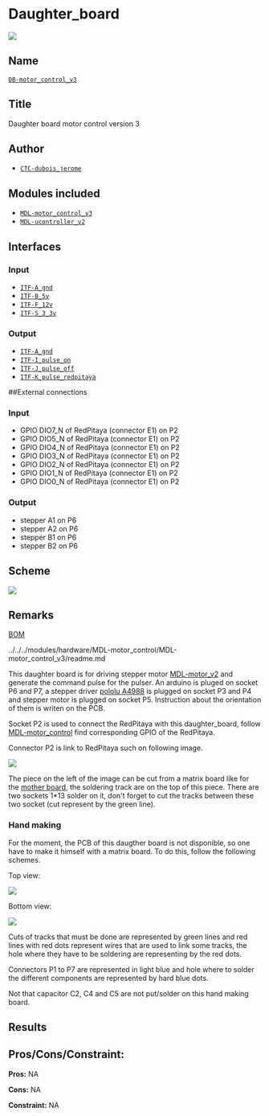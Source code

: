 # Daughter_board
![](./images/pcb.png)

## Name
[`DB-motor_control_v3`]()

## Title
Daughter board motor control version 3

## Author
* [`CTC-dubois_jerome`]()

## Modules included
* [`MDL-motor_control_v3`](../../../modules/hardware/MDL-motor_control/MDL-motor_control_v3/readme.md)
* [`MDL-ucontroller_v2`](../../../modules/hardware/MDL-ucontroler/MDL-ucontroler_v2/readme.md)

## Interfaces
### Input
* [`ITF-A_gnd`]()
* [`ITF-B_5v`]()
* [`ITF-F_12v`]()
* [`ITF-S_3_3v`]()

### Output
* [`ITF-A_gnd`]()
* [`ITF-I_pulse_on`]()
* [`ITF-J_pulse_off`]()
* [`ITF-K_pulse_redpitaya`]()

##External connections
### Input
* GPIO DIO7_N of RedPitaya (connector E1) on P2
* GPIO DIO5_N of RedPitaya (connector E1) on P2
* GPIO DIO4_N of RedPitaya (connector E1) on P2
* GPIO DIO3_N of RedPitaya (connector E1) on P2
* GPIO DIO2_N of RedPitaya (connector E1) on P2
* GPIO DIO1_N of RedPitaya (connector E1) on P2
* GPIO DIO0_N of RedPitaya (connector E1) on P2

### Output
* stepper A1 on P6
* stepper A2 on P6
* stepper B1 on P6
* stepper B2 on P6

## Scheme
![](images/scheme.png)

## Remarks
[BOM](./src/DB-motor_control_v2.csv)

../../../modules/hardware/MDL-motor_control/MDL-motor_control_v3/readme.md

This daughter board is for driving stepper motor [MDL-motor_v2](../../../modules/hardware/MDL-motor/MDL-motor_v2/readme.md) and generate the command pulse for the pulser. An arduino is pluged on socket P6 and P7, a stepper driver [pololu A4988](./doc/pololu_a4988.pdf) is plugged on socket P3 and P4 and stepper motor is plugged on socket P5. Instruction about the orientation of them is writen on the PCB. 

Socket P2 is used to connect the RedPitaya with this daughter_board, follow [MDL-motor_control](../../../modules/hardware/MDL-motor_control/MDL-motor_control_v3/readme.md) find corresponding GPIO of the RedPitaya.

Connector P2 is link to RedPitaya such on following image.

![](images/RPPCB_top_view.png)

The piece on the left of the image can be cut from a matrix board like for the [mother board](../../../modules/hardware/MDL-mother_board/readme.md), the soldering track are on the top of this piece. There are two sockets 1*13 solder on it, don't forget to cut the tracks between these two socket (cut represent by the green line).

### Hand making
For the moment, the PCB of this daugther board is not disponible, so one have to make it himself with a matrix board. To do this, follow the following schemes.

Top view:

![](images/top_view.png)

Bottom view:

![](images/bottom_view.png)

Cuts of tracks that must be done are represented by green lines and red lines with red dots represent wires that are used to link some tracks, the hole where they have to be soldering are representing by the red dots.

Connectors P1 to P7 are represented in light blue and hole where to solder the different components are represented by hard blue dots.

Not that capacitor C2, C4 and C5 are not put/solder on this hand making board. 

## Results

## Pros/Cons/Constraint:

**Pros:** NA

**Cons:** NA

**Constraint:** NA
